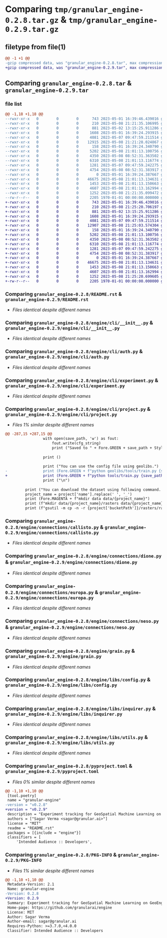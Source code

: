 # Comparing `tmp/granular_engine-0.2.8.tar.gz` & `tmp/granular_engine-0.2.9.tar.gz`

## filetype from file(1)

```diff
@@ -1 +1 @@
-gzip compressed data, was "granular_engine-0.2.8.tar", max compression
+gzip compressed data, was "granular_engine-0.2.9.tar", max compression
```

## Comparing `granular_engine-0.2.8.tar` & `granular_engine-0.2.9.tar`

### file list

```diff
@@ -1,18 +1,18 @@
--rwxr-xr-x   0        0        0      743 2023-05-01 16:39:46.439016 granular_engine-0.2.8/README.rst
--rwxr-xr-x   0        0        0      210 2023-05-08 21:21:35.106995 granular_engine-0.2.8/engine/__init__.py
--rwxr-xr-x   0        0        0      881 2023-05-02 13:15:25.911286 granular_engine-0.2.8/engine/cli/__init__.py
--rwxr-xr-x   0        0        0     1608 2023-05-01 16:39:24.293915 granular_engine-0.2.8/engine/cli/auth.py
--rwxr-xr-x   0        0        0     4081 2023-05-07 09:47:59.211514 granular_engine-0.2.8/engine/cli/experiment.py
--rwxr-xr-x   0        0        0    12915 2023-05-08 21:21:28.024867 granular_engine-0.2.8/engine/cli/project.py
--rwxr-xr-x   0        0        0      158 2023-05-01 16:39:24.340790 granular_engine-0.2.8/engine/connections/__init__.py
--rwxr-xr-x   0        0        0     5202 2023-05-08 21:01:13.100756 granular_engine-0.2.8/engine/connections/callisto.py
--rwxr-xr-x   0        0        0     4350 2023-05-08 08:52:31.363502 granular_engine-0.2.8/engine/connections/dione.py
--rwxr-xr-x   0        0        0     6310 2023-05-08 21:01:13.116774 granular_engine-0.2.8/engine/connections/europa.py
--rwxr-xr-x   0        0        0     1281 2023-05-07 09:47:59.242275 granular_engine-0.2.8/engine/connections/neso.py
--rwxr-xr-x   0        0        0     4754 2023-05-08 08:52:31.383917 granular_engine-0.2.8/engine/grain.py
--rwxr-xr-x   0        0        0        0 2023-05-01 16:39:24.387667 granular_engine-0.2.8/engine/libs/__init__.py
--rwxr-xr-x   0        0        0    46675 2023-05-08 21:01:13.134631 granular_engine-0.2.8/engine/libs/config.py
--rwxr-xr-x   0        0        0     1453 2023-05-08 21:01:13.150663 granular_engine-0.2.8/engine/libs/inquirer.py
--rwxr-xr-x   0        0        0     4607 2023-05-08 21:01:13.162994 granular_engine-0.2.8/engine/libs/utils.py
--rwxr-xr-x   0        0        0     1252 2023-05-08 21:21:35.099472 granular_engine-0.2.8/pyproject.toml
--rw-r--r--   0        0        0     2205 1970-01-01 00:00:00.000000 granular_engine-0.2.8/PKG-INFO
+-rwxr-xr-x   0        0        0      743 2023-05-01 16:39:46.439016 granular_engine-0.2.9/README.rst
+-rwxr-xr-x   0        0        0      210 2023-05-08 21:25:20.706197 granular_engine-0.2.9/engine/__init__.py
+-rwxr-xr-x   0        0        0      881 2023-05-02 13:15:25.911286 granular_engine-0.2.9/engine/cli/__init__.py
+-rwxr-xr-x   0        0        0     1608 2023-05-01 16:39:24.293915 granular_engine-0.2.9/engine/cli/auth.py
+-rwxr-xr-x   0        0        0     4081 2023-05-07 09:47:59.211514 granular_engine-0.2.9/engine/cli/experiment.py
+-rwxr-xr-x   0        0        0    12907 2023-05-08 21:25:03.574304 granular_engine-0.2.9/engine/cli/project.py
+-rwxr-xr-x   0        0        0      158 2023-05-01 16:39:24.340790 granular_engine-0.2.9/engine/connections/__init__.py
+-rwxr-xr-x   0        0        0     5202 2023-05-08 21:01:13.100756 granular_engine-0.2.9/engine/connections/callisto.py
+-rwxr-xr-x   0        0        0     4350 2023-05-08 08:52:31.363502 granular_engine-0.2.9/engine/connections/dione.py
+-rwxr-xr-x   0        0        0     6310 2023-05-08 21:01:13.116774 granular_engine-0.2.9/engine/connections/europa.py
+-rwxr-xr-x   0        0        0     1281 2023-05-07 09:47:59.242275 granular_engine-0.2.9/engine/connections/neso.py
+-rwxr-xr-x   0        0        0     4754 2023-05-08 08:52:31.383917 granular_engine-0.2.9/engine/grain.py
+-rwxr-xr-x   0        0        0        0 2023-05-01 16:39:24.387667 granular_engine-0.2.9/engine/libs/__init__.py
+-rwxr-xr-x   0        0        0    46675 2023-05-08 21:01:13.134631 granular_engine-0.2.9/engine/libs/config.py
+-rwxr-xr-x   0        0        0     1453 2023-05-08 21:01:13.150663 granular_engine-0.2.9/engine/libs/inquirer.py
+-rwxr-xr-x   0        0        0     4607 2023-05-08 21:01:13.162994 granular_engine-0.2.9/engine/libs/utils.py
+-rwxr-xr-x   0        0        0     1252 2023-05-08 21:25:20.699605 granular_engine-0.2.9/pyproject.toml
+-rw-r--r--   0        0        0     2205 1970-01-01 00:00:00.000000 granular_engine-0.2.9/PKG-INFO
```

### Comparing `granular_engine-0.2.8/README.rst` & `granular_engine-0.2.9/README.rst`

 * *Files identical despite different names*

### Comparing `granular_engine-0.2.8/engine/cli/__init__.py` & `granular_engine-0.2.9/engine/cli/__init__.py`

 * *Files identical despite different names*

### Comparing `granular_engine-0.2.8/engine/cli/auth.py` & `granular_engine-0.2.9/engine/cli/auth.py`

 * *Files identical despite different names*

### Comparing `granular_engine-0.2.8/engine/cli/experiment.py` & `granular_engine-0.2.9/engine/cli/experiment.py`

 * *Files identical despite different names*

### Comparing `granular_engine-0.2.8/engine/cli/project.py` & `granular_engine-0.2.9/engine/cli/project.py`

 * *Files 1% similar despite different names*

```diff
@@ -287,15 +287,15 @@
                 with open(save_path, 'w') as fout:
                     fout.write(cfg_string)
                     print ("Saved to " + Fore.GREEN + save_path + Style.RESET_ALL)
 
                 print ()
 
                 print ("You can use the config file using geolibs.")
-                print (Fore.GREEN + f"python geolibs/tools/train.py {save_path}" + Style.RESET_ALL)
+                print (Fore.GREEN + f"python tools/train.py {save_path}" + Style.RESET_ALL)
                 print ("\n")
 
         print ("You can download the dataset using following command. Please make sure it is inside data folder.")
         project_name = project['name'].replace(' ', '_')
         print (Fore.MAGENTA + f"mkdir data data/{project_name}")
         print (f"mkdir data/{project_name}/rasters data/{project_name}/vectors")
         print (f"gsutil -m cp -n -r {project['bucketPath']}/rasters/raw data/{project_name}/rasters/")
```

### Comparing `granular_engine-0.2.8/engine/connections/callisto.py` & `granular_engine-0.2.9/engine/connections/callisto.py`

 * *Files identical despite different names*

### Comparing `granular_engine-0.2.8/engine/connections/dione.py` & `granular_engine-0.2.9/engine/connections/dione.py`

 * *Files identical despite different names*

### Comparing `granular_engine-0.2.8/engine/connections/europa.py` & `granular_engine-0.2.9/engine/connections/europa.py`

 * *Files identical despite different names*

### Comparing `granular_engine-0.2.8/engine/connections/neso.py` & `granular_engine-0.2.9/engine/connections/neso.py`

 * *Files identical despite different names*

### Comparing `granular_engine-0.2.8/engine/grain.py` & `granular_engine-0.2.9/engine/grain.py`

 * *Files identical despite different names*

### Comparing `granular_engine-0.2.8/engine/libs/config.py` & `granular_engine-0.2.9/engine/libs/config.py`

 * *Files identical despite different names*

### Comparing `granular_engine-0.2.8/engine/libs/inquirer.py` & `granular_engine-0.2.9/engine/libs/inquirer.py`

 * *Files identical despite different names*

### Comparing `granular_engine-0.2.8/engine/libs/utils.py` & `granular_engine-0.2.9/engine/libs/utils.py`

 * *Files identical despite different names*

### Comparing `granular_engine-0.2.8/pyproject.toml` & `granular_engine-0.2.9/pyproject.toml`

 * *Files 0% similar despite different names*

```diff
@@ -1,10 +1,10 @@
 [tool.poetry]
 name = "granular-engine"
-version = "v0.2.8"
+version = "v0.2.9"
 description = "Experiment tracking for GeoSpatial Machine Learning on GeoEngine"
 authors = ["Sagar Verma <sagar@granular.ai>"]
 license = "MIT"
 readme = "README.rst"
 packages = [{include = "engine"}]
 classifiers = [
     'Intended Audience :: Developers',
```

### Comparing `granular_engine-0.2.8/PKG-INFO` & `granular_engine-0.2.9/PKG-INFO`

 * *Files 1% similar despite different names*

```diff
@@ -1,10 +1,10 @@
 Metadata-Version: 2.1
 Name: granular-engine
-Version: 0.2.8
+Version: 0.2.9
 Summary: Experiment tracking for GeoSpatial Machine Learning on GeoEngine
 Home-page: https://github.com/granularai/engine
 License: MIT
 Author: Sagar Verma
 Author-email: sagar@granular.ai
 Requires-Python: >=3.7.0,<4.0.0
 Classifier: Intended Audience :: Developers
```

